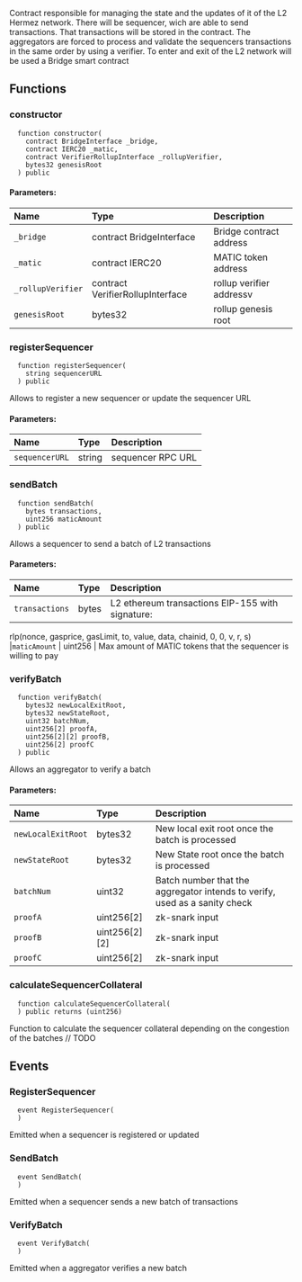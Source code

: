 Contract responsible for managing the state and the updates of it of the L2 Hermez network.
There will be sequencer, wich are able to send transactions. That transactions will be stored in the contract.
The aggregators are forced to process and validate the sequencers transactions in the same order by using a verifier.
To enter and exit of the L2 network will be used a Bridge smart contract


## Functions
### constructor
```solidity
  function constructor(
    contract BridgeInterface _bridge,
    contract IERC20 _matic,
    contract VerifierRollupInterface _rollupVerifier,
    bytes32 genesisRoot
  ) public
```


#### Parameters:
| Name | Type | Description                                                          |
| :--- | :--- | :------------------------------------------------------------------- |
|`_bridge` | contract BridgeInterface | Bridge contract address
|`_matic` | contract IERC20 | MATIC token address
|`_rollupVerifier` | contract VerifierRollupInterface | rollup verifier addressv
|`genesisRoot` | bytes32 | rollup genesis root

### registerSequencer
```solidity
  function registerSequencer(
    string sequencerURL
  ) public
```
Allows to register a new sequencer or update the sequencer URL


#### Parameters:
| Name | Type | Description                                                          |
| :--- | :--- | :------------------------------------------------------------------- |
|`sequencerURL` | string | sequencer RPC URL

### sendBatch
```solidity
  function sendBatch(
    bytes transactions,
    uint256 maticAmount
  ) public
```
Allows a sequencer to send a batch of L2 transactions


#### Parameters:
| Name | Type | Description                                                          |
| :--- | :--- | :------------------------------------------------------------------- |
|`transactions` | bytes | L2 ethereum transactions EIP-155 with signature:
rlp(nonce, gasprice, gasLimit, to, value, data, chainid, 0, 0, v, r, s)
|`maticAmount` | uint256 | Max amount of MATIC tokens that the sequencer is willing to pay

### verifyBatch
```solidity
  function verifyBatch(
    bytes32 newLocalExitRoot,
    bytes32 newStateRoot,
    uint32 batchNum,
    uint256[2] proofA,
    uint256[2][2] proofB,
    uint256[2] proofC
  ) public
```
Allows an aggregator to verify a batch


#### Parameters:
| Name | Type | Description                                                          |
| :--- | :--- | :------------------------------------------------------------------- |
|`newLocalExitRoot` | bytes32 |  New local exit root once the batch is processed
|`newStateRoot` | bytes32 | New State root once the batch is processed
|`batchNum` | uint32 | Batch number that the aggregator intends to verify, used as a sanity check
|`proofA` | uint256[2] | zk-snark input
|`proofB` | uint256[2][2] | zk-snark input
|`proofC` | uint256[2] | zk-snark input

### calculateSequencerCollateral
```solidity
  function calculateSequencerCollateral(
  ) public returns (uint256)
```
Function to calculate the sequencer collateral depending on the congestion of the batches
     // TODO



## Events
### RegisterSequencer
```solidity
  event RegisterSequencer(
  )
```

Emitted when a sequencer is registered or updated

### SendBatch
```solidity
  event SendBatch(
  )
```

Emitted when a sequencer sends a new batch of transactions

### VerifyBatch
```solidity
  event VerifyBatch(
  )
```

Emitted when a aggregator verifies a new batch

